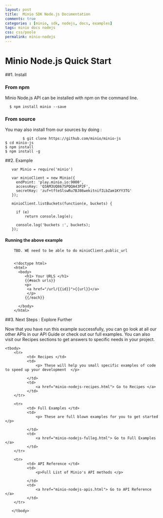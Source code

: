 ```yaml
---
layout: post
title:  Minio SDK Node.js Documentation
comments: true
categories : [minio, sdk, nodejs, docs, examples]
tags: minio docs nodejs
css: css/poole
permalink: minio-nodejs 
---
```

 
# Minio Node.js Quick Start

 
##1. Install

<!-- Rushan : All code blocks must be copyable and pasteable. Please use black screens for code blocks like prism.js (twilight) does? -->

###  From npm
Minio Node.js API can be installed with npm on the command line.

  
	  $ npm install minio --save 
 
 
### From source
 You may also install from our sources by doing : 
 	

			$ git clone https://github.com/minio/minio-js 
    $ cd minio-js
	$ npm install
	$ npm install -g
   			 

 
  
##2. Example

	   var Minio = require('minio')
	   
	   var minioClient = new Minio({
	     endPoint: 'play.minio.io:9000', 
	     accessKey: 'Q3AM3UQ867SPQQA43P2F', 
	     secretKey: 'zuf+tfteSlswRu7BJ86wekitnifILbZam1KYY3TG'
	   });

	   minioClient.listBuckets(function(e, buckets) {
	    
		 if (e)
		 	 return console.log(e);
			 
	     console.log('buckets :', buckets);
	   });
 
 
 
#### Running the above example

		TBD. WE need to be able to do minioClient.public_url 
	 
	
		<!doctype html>
		<html>
		  <body>
		     <h1> Your URLS </h1>
			 {{#each urls}}
			 <p>
			  <a href="/url/{{id}}">{{url}}</a>
			  </p>
			 {{/each}}
		     
		  </body>
		</html>

 
##3. Next Steps : Explore Further

Now that you have run this example successfully, you can go look at all our other APIs in our API Guide or check out our full examples. You can also visit our Recipes sections to get answers to specific needs in your project. 

<!-- Markdown Tables are Ugly! Let's go with HTML here. Please style it Rushan -->

<table class="table table-bordered table-striped table-info">
	 
	<tbody>
	   	<tr>
		      <td> Recipes </td>
		      <td>	  
				  <p> These will help you small specific examples of code to speed up your development  </p>	 
				  
			  </td>
			  <td>
				  <a href="minio-nodejs-recipes.html"> Go to Recipes </a>
			  </td>
	   	</tr>	
		
	   	<tr>
		      <td> Full Examples </td>
		      <td>	  
				  <p> These are full blown examples for you to get started </p>	 
				  
			  </td>
			  <td>
				  <a href="minio-nodejs-fulleg.html"> Go to Full Examples </a>
			  </td>
	   	</tr>
		
	   	<tr>
		      <td> API Reference </td>
		      <td>	  
				  <p>Full List of Minio's API methods </p>	 
				   
			  </td>
			  <td>
				  <a href="minio-nodejs-apis.html"> Go to API Reference </a>
			  </td>
	   	</tr>
		     
	   </tbody>
</table>